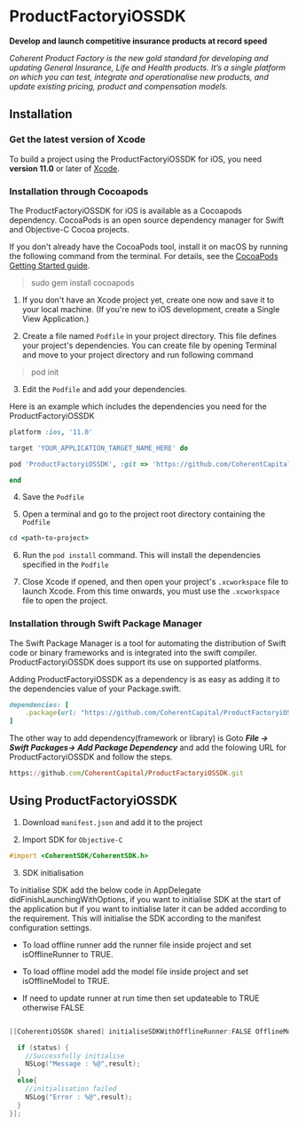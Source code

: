 # ProductFactoryiOSSDK

**Develop and launch competitive insurance products at record speed**

*Coherent Product Factory is the new gold standard for developing and updating General Insurance, Life and Health products. It’s a single platform on which you can test, integrate and operationalise new products, and update existing pricing, product and compensation models.*

## Installation

### Get the latest version of Xcode
To build a project using the ProductFactoryiOSSDK for iOS, you need **version 11.0** or later of [Xcode](https://developer.apple.com/xcode/).


### Installation through Cocoapods

The ProductFactoryiOSSDK for iOS is available as a Cocoapods dependency. CocoaPods is an open source dependency manager for Swift and Objective-C Cocoa projects.

If you don't already have the CocoaPods tool, install it on macOS by running the following command from the terminal. For details, see the [CocoaPods Getting Started guide](https://guides.cocoapods.org/using/getting-started.html).

> sudo gem install cocoapods

1. If you don't have an Xcode project yet, create one now and save it to your local machine. (If you're new to iOS development, create a Single View Application.)

2. Create a file named `Podfile` in your project directory. This file defines your project's dependencies. You can create file by opening Terminal and move to your project directory and run following command

> pod init

3. Edit the `Podfile` and add your dependencies.

Here is an example which includes the dependencies you need for the ProductFactoryiOSSDK

```ruby
platform :ios, '11.0'

target 'YOUR_APPLICATION_TARGET_NAME_HERE' do

pod 'ProductFactoryiOSSDK', :git => 'https://github.com/CoherentCapital/ProductFactoryiOSSDK.git'

end
```

4. Save the `Podfile`

5. Open a terminal and go to the project root directory containing the `Podfile`
```ruby
cd <path-to-project>
```

6. Run the `pod install` command. This will install the dependencies specified in the `Podfile`

7. Close Xcode if opened, and then open your project's `.xcworkspace` file to launch Xcode. From this time onwards, you must use the `.xcworkspace` file to open the project.


### Installation through Swift Package Manager

The Swift Package Manager is a tool for automating the distribution of Swift code or binary frameworks and is integrated into the swift compiler. ProductFactoryiOSSDK does support its use on supported platforms.

Adding ProductFactoryiOSSDK as a dependency is as easy as adding it to the dependencies value of your Package.swift.

```ruby
dependencies: [
    .package(url: "https://github.com/CoherentCapital/ProductFactoryiOSSDK.git", .upToNextMajor(from: "1.0.3"))
]

```

The other way to add dependency(framework or library) is Goto ***File -> Swift Packages-> Add Package Dependency*** and add the folowing URL for ProductFactoryiOSSDK and follow the steps.

```ruby
https://github.com/CoherentCapital/ProductFactoryiOSSDK.git

````


## Using ProductFactoryiOSSDK

1. Download `manifest.json` and add it to the project

2. Import SDK for `Objective-C`

```objective-c
#import <CoherentSDK/CoherentSDK.h>

```

3. SDK initialisation

To initialise SDK add the below code in AppDelegate didFinishLaunchingWithOptions,  if you want to initialise SDK at the start of the application but if you want to initialise later it can be added according to the requirement. This will initialise the SDK according to the manifest configuration settings. 

- To load offline runner add the runner file inside project and set isOfflineRunner to TRUE.

- To load offline model add the model file inside project and set isOfflineModel to TRUE.

- If need to update runner at run time then set updateable to TRUE otherwise FALSE

```objective-c

[[CoherentiOSSDK shared] initialiseSDKWithOfflineRunner:FALSE OfflineModel:FALSE Update:TRUE Completion:^(BOOL status, NSString * _Nullable result) {

  if (status) {
    //Successfully initialise
    NSLog("Message : %@",result);
  }
  else{
    //initialisation failed
    NSLog("Error : %@",result);
  }
}];

```
